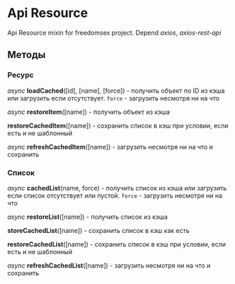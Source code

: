 # Api Resource

Api Resource mixin for freedomsex project. Depend _axios_, _axios-rest-api_

## Методы

### Ресурс

_async_ **loadCached**([id], [name], [force]) - получить объект по ID из кэша или загрузить если отсутствует. `force` - загрузить несмотря ни на что

_async_ **restoreItem**([name]) - получить объект из кэша

**restoreCachedItem**([name]) - сохранить список в кэш при условии, если есть и не шаблонный  

_async_ **refreshCachedItem**([name]) - загрузить несмотря ни на что и сохранить

### Список

_async_ **cachedList**(name, force) - получить список из кэша или загрузить если список отсутствует или пустой. `force` - загрузить несмотря ни на что

_async_ **restoreList**([name]) - получить список из кэша

**storeCachedList**([name]) - сохранить список в кэш как есть  

**restoreCachedList**([name]) - сохранить список в кэш при условии, если есть и не шаблонный  

_async_ **refreshCachedList**([name]) - загрузить несмотря ни на что и сохранить

